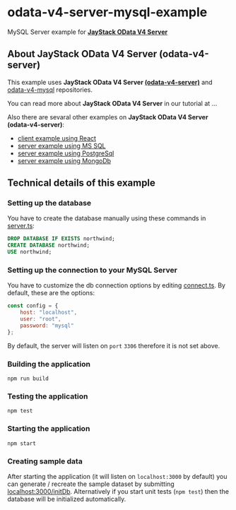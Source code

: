 # odata-v4-server-mysql-example
MySQL Server example for **[JayStack OData V4 Server](https://github.com/jaystack/odata-v4-server)**

## About JayStack OData V4 Server (odata-v4-server)
This example uses **JayStack OData V4 Server [(odata-v4-server)](https://github.com/jaystack/odata-v4-server)** and [odata-v4-mysql](https://github.com/jaystack/odata-v4-mysql) repositories.

You can read more about **JayStack OData V4 Server** in our tutorial at ...

Also there are sevaral other examples on **JayStack OData V4 Server (odata-v4-server)**:
- [client example using React](https://github.com/jaystack/odata-v4-server-react-client-example)
- [server example using MS SQL](https://github.com/jaystack/odata-v4-server-mssql-example)
- [server example using PostgreSql](https://github.com/jaystack/odata-v4-server-pgsql-example)
- [server example using MongoDb](https://github.com/jaystack/odata-v4-server-mongodb-example)

## Technical details of this example
### Setting up the database
You have to create the database manually using these commands in [server.ts](https://github.com/jaystack/odata-v4-server-mysql-example/blob/master/src/server.ts#L17-L34):
```SQL
DROP DATABASE IF EXISTS northwind;
CREATE DATABASE northwind;
USE northwind;
```

### Setting up the connection to your MySQL Server
You have to customize the db connection options
by editing [connect.ts](https://github.com/jaystack/odata-v4-server-mysql-example/blob/master/src/connect.ts#L4-L8).
By default, these are the options:
```js
const config = {
    host: "localhost",
    user: "root",
    password: "mysql"
};
```
By default, the server will listen on `port` `3306` therefore it is not set above.

### Building the application
```
npm run build
```

### Testing the application
```
npm test
```

### Starting the application
```
npm start
```

### Creating sample data
After starting the application (it will listen on `localhost:3000` by default) you can generate / recreate the sample dataset
by submitting [localhost:3000/initDb](http://localhost:3000/initDb).
Alternatively if you start unit tests (`npm test`) then the database will be initialized automatically.